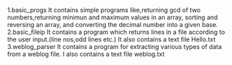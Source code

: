 1.basic_progs
    It contains simple programs like,returning gcd of two numbers,returning minimun and maximum values in an array, sorting and reversing an array, and converting the decimal number into a given base.
2.basic_fileip
    It contains a program which returns lines in a file according to the user input.(line nos,odd lines etc.)
    It also contains a text file Hello.txt
3.weblog_parser
    It contains a program for extracting various types of data from a weblog file.
    I also contains a text file weblog.txt
